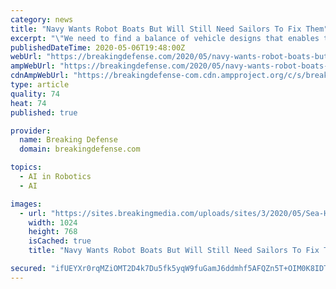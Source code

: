 ```yaml
---
category: news
title: "Navy Wants Robot Boats But Will Still Need Sailors To Fix Them"
excerpt: "\"We need to find a balance of vehicle designs that enables the cost to be cheap enough that we can afford them, but it's not so highly optimized towards the purely unmanned spectrum that it's cost prohibitive to maintain them."
publishedDateTime: 2020-05-06T19:48:00Z
webUrl: "https://breakingdefense.com/2020/05/navy-wants-robot-boats-but-will-still-need-sailors-to-fix-them/"
ampWebUrl: "https://breakingdefense.com/2020/05/navy-wants-robot-boats-but-will-still-need-sailors-to-fix-them/amp/"
cdnAmpWebUrl: "https://breakingdefense-com.cdn.ampproject.org/c/s/breakingdefense.com/2020/05/navy-wants-robot-boats-but-will-still-need-sailors-to-fix-them/amp/"
type: article
quality: 74
heat: 74
published: true

provider:
  name: Breaking Defense
  domain: breakingdefense.com

topics:
  - AI in Robotics
  - AI

images:
  - url: "https://sites.breakingmedia.com/uploads/sites/3/2020/05/Sea-Hunter-1024x768.jpg"
    width: 1024
    height: 768
    isCached: true
    title: "Navy Wants Robot Boats But Will Still Need Sailors To Fix Them"

secured: "ifUEYXr0rqMZiOMT2D4k7Du5fk5yqW9fuGamJ6ddmhf5AFQZn5T+OIM0K8IDTX8O0UO8Kvz3OaU4qB6bQw+iSfm3HqrxXDXm6UcAEm3s8pK9XHMLjBHhlzjhIIxiUETTzBmXXG7Z1u7bA0eh/x0KvAGo/QPZVqPsRM0Udg6s5Pzc6oemg1BDblEL+EGof3H9/rh9GW5k1e4O4T5rERi2mLgycfxSoIK72kkCvUAaA8kXYFhQOpd/HhaHjH6L6Gz9VEisxCSZGIw30nfWYYE7O0c3XshIWUibXzCL84u5oWhxtsFUE9PwxUm8ryMj/rbgrOBAeKqiqoephB9xxug5t517nD2UAyrwkeaYrYXCPbxr6//mK1OOZD7odHwnuynGDqHygOFaQ4pAG7o67Kp0bomDzUSM8525D+RDzT/nRI9OZ5ALGBB7mNQBiUSrg5MPQaJ3KC22bl4/DnaIaReGlStqJbQ9PIiBN5yeJUVPgYU=;Z1OoHFbTJaol+jGbKcm0jA=="
---
```


